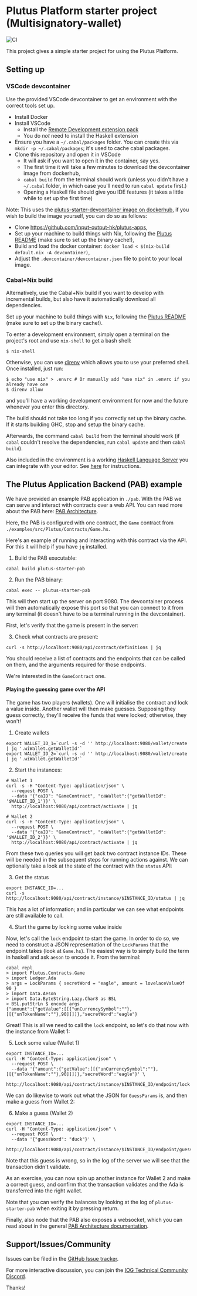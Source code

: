 

# Plutus Platform starter project (Multisignatory-wallet)
![CI](https://github.com/input-output-hk/plutus-starter/actions/workflows/test.yml/badge.svg?branch=main)


This project gives a simple starter project for using the Plutus Platform.

## Setting up

### VSCode devcontainer

Use the provided VSCode devcontainer to get an environment with the correct tools set up.

- Install Docker
- Install VSCode
  - Install the [Remote Development extension pack](https://marketplace.visualstudio.com/items?itemName=ms-vscode-remote.vscode-remote-extensionpack)
  - You do *not* need to install the Haskell extension
- Ensure you have a `~/.cabal/packages` folder. You can create this via `mkdir -p ~/.cabal/packages`; it's used to cache cabal packages.
- Clone this repository and open it in VSCode
  - It will ask if you want to open it in the container, say yes.
  - The first time it will take a few minutes to download the devcontainer image from dockerhub,
  - `cabal build` from the terminal should work (unless you didn't have a `~/.cabal` folder, in which case you'll need to run `cabal update` first.)
  - Opening a Haskell file should give you IDE features (it takes a little while to set up the first time)

Note: This uses the [plutus-starter-devcontainer image on dockerhub](https://hub.docker.com/r/inputoutput/plutus-starter-devcontainer), if
you wish to build the image yourself, you can do so as follows:
  - Clone https://github.com/input-output-hk/plutus-apps,
  - Set up your machine to build things with Nix, following the [Plutus README](https://github.com/input-output-hk/plutus/blob/master/README.adoc) (make sure to set up the binary cache!),
  - Build and load the docker container: `docker load < $(nix-build default.nix -A devcontainer)`,
  - Adjust the `.devcontainer/devcontainer.json` file to point to your local image.

### Cabal+Nix build

Alternatively, use the Cabal+Nix build if you want to develop with incremental builds, but also have it automatically download all dependencies.

Set up your machine to build things with `Nix`, following the [Plutus README](https://github.com/input-output-hk/plutus/blob/master/README.adoc) (make sure to set up the binary cache!).

To enter a development environment, simply open a terminal on the project's root and use `nix-shell` to get a bash shell:

```
$ nix-shell
```

Otherwise, you can use [direnv](https://github.com/direnv/direnv) which allows you to use your preferred shell. Once installed, just run:

```
$ echo "use nix" > .envrc # Or manually add "use nix" in .envrc if you already have one
$ direnv allow
```

and you'll have a working development environment for now and the future whenever you enter this directory.

The build should not take too long if you correctly set up the binary cache. If it starts building GHC, stop and setup the binary cache.

Afterwards, the command `cabal build` from the terminal should work (if `cabal` couldn't resolve the dependencies, run `cabal update` and then `cabal build`).

Also included in the environment is a working [Haskell Language Server](https://github.com/haskell/haskell-language-server) you can integrate with your editor.
See [here](https://github.com/haskell/haskell-language-server#configuring-your-editor) for instructions.

## The Plutus Application Backend (PAB) example

We have provided an example PAB application in `./pab`. With the PAB we can serve and interact
with contracts over a web API. You can read more about the PAB here: [PAB Architecture](https://github.com/input-output-hk/plutus-apps/blob/main/plutus-pab/ARCHITECTURE.adoc).

Here, the PAB is configured with one contract, the `Game` contract from `./examples/src/Plutus/Contracts/Game.hs`.

Here's an example of running and interacting with this contract via the API. For this it will help if you
have `jq` installed.

1. Build the PAB executable:

```
cabal build plutus-starter-pab
```

2. Run the PAB binary:

```
cabal exec -- plutus-starter-pab
````

This will then start up the server on port 9080. The devcontainer process will then automatically expose this port so that you can connect to it from any terminal (it doesn't have to be a terminal running in the devcontainer).

First, let's verify that the game is present in the server:

3. Check what contracts are present:

```
curl -s http://localhost:9080/api/contract/definitions | jq
```

You should receive a list of contracts and the endpoints that can be called on them, and the arguments
required for those endpoints.

We're interested in the `GameContract` one.

#### Playing the guessing game over the API

The game has two players (wallets). One will initialise the contract and lock a value inside. Another
wallet will then make guesses. Supposing they guess correctly, they'll receive the funds that were
locked; otherwise, they won't!


1. Create wallets
```
export WALLET_ID_1=`curl -s -d '' http://localhost:9080/wallet/create | jq '.wiWallet.getWalletId'`
export WALLET_ID_2=`curl -s -d '' http://localhost:9080/wallet/create | jq '.wiWallet.getWalletId'`
```

2. Start the instances:

```
# Wallet 1
curl -s -H "Content-Type: application/json" \
  --request POST \
  --data '{"caID": "GameContract", "caWallet":{"getWalletId": '$WALLET_ID_1'}}' \
  http://localhost:9080/api/contract/activate | jq

# Wallet 2
curl -s -H "Content-Type: application/json" \
  --request POST \
  --data '{"caID": "GameContract", "caWallet":{"getWalletId": '$WALLET_ID_2'}}' \
  http://localhost:9080/api/contract/activate | jq
```

From these two queries you will get back two contract instance IDs. These will be needed
in the subsequent steps for running actions against. We can optionally take a look at the state
of the contract with the `status` API:

3. Get the status

```
export INSTANCE_ID=...
curl -s http://localhost:9080/api/contract/instance/$INSTANCE_ID/status | jq
```

This has a lot of information; and in particular we can see what endpoints are still available
to call.

4. Start the game by locking some value inside

Now, let's call the `lock` endpoint to start the game. In order to do so, we need to construct
a JSON representation of the `LockParams` that the endpoint takes (look at `Game.hs`). The easiest
way is to simply build the term in haskell and ask `aeson` to encode it. From the terminal:

```
cabal repl
> import Plutus.Contracts.Game
> import Ledger.Ada
> args = LockParams { secretWord = "eagle", amount = lovelaceValueOf 90 }
> import Data.Aeson
> import Data.ByteString.Lazy.Char8 as BSL
> BSL.putStrLn $ encode args
{"amount":{"getValue":[[{"unCurrencySymbol":""},[[{"unTokenName":""},90]]]]},"secretWord":"eagle"}
```

Great! This is all we need to call the `lock` endpoint, so let's do that now with
the instance from Wallet 1:

5. Lock some value (Wallet 1)

```
export INSTANCE_ID=...
curl -H "Content-Type: application/json" \
  --request POST \
  --data '{"amount":{"getValue":[[{"unCurrencySymbol":""},[[{"unTokenName":""},90]]]]},"secretWord":"eagle"}' \
  http://localhost:9080/api/contract/instance/$INSTANCE_ID/endpoint/lock
```

We can do likewise to work out what the JSON for `GuessParams` is, and then make a guess from
Wallet 2:

6. Make a guess (Wallet 2)

```
export INSTANCE_ID=...
curl -H "Content-Type: application/json" \
  --request POST \
  --data '{"guessWord": "duck"}' \
  http://localhost:9080/api/contract/instance/$INSTANCE_ID/endpoint/guess
```

Note that this guess is wrong, so in the log of the server we will see that the transaction
didn't validate.

As an exercise, you can now spin up another instance for Wallet 2 and make a correct guess, and
confirm that the transaction validates and the Ada is transferred into the right wallet.

Note that you can verify the balances by looking at the log of `plutus-starter-pab`
when exiting it by pressing return.

Finally, also node that the PAB also exposes a websocket, which you can read about in
the general [PAB Architecture documentation](https://github.com/input-output-hk/plutus-apps/blob/main/plutus-pab/ARCHITECTURE.adoc).


## Support/Issues/Community

Issues can be filed in the [GitHub Issue tracker](https://github.com/input-output-hk/plutus-starter/issues).

For more interactive discussion, you can join the [IOG Technical Community
Discord](https://discord.gg/sSF5gmDBYg).

Thanks!
